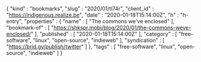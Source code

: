 {
  "kind" : "bookmarks",
  "slug" : "2020/01/tl74r",
  "client_id" : "https://indigenous.realize.be",
  "date" : "2020-01-18T15:14:00Z",
  "h" : "h-entry",
  "properties" : {
    "name" : [ "The commons we've enclosed" ],
    "bookmark-of" : [ "https://shkspr.mobi/blog/2020/01/the-commons-weve-enclosed/" ],
    "published" : [ "2020-01-18T15:14:00Z" ],
    "category" : [ "free-software", "linux", "open-source", "indieweb" ],
    "syndication" : [ "https://brid.gy/publish/twitter" ]
  },
  "tags" : [ "free-software", "linux", "open-source", "indieweb" ]
}
